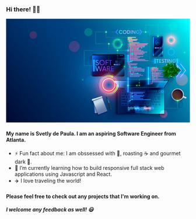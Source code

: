 ### Hi there!  👩‍💻
![This is an image](360_F_267524919_wXbVQHR189pLVU06eQ85GGLnJMq2eJFR.jpg)

#### My name is Svetly de Paula. I am an aspiring Software Engineer from Atlanta. 

- ⚡ Fun fact about me: I am obssessed with :cheese:, roasting :coffee: and gourmet dark :chocolate_bar:.
- 🌱 I’m currently learning how to build responsive full stack web applications using Javascript and React.
- ✈️ I love traveling the world!
#### Please feel free to check out any projects that I'm working on.
##### I welcome any feedback as well! 😃



<!--
**SDePaula97/SDePaula97** is a ✨ _special_ ✨ repository because its `README.md` (this file) appears on your GitHub profile.


